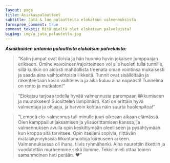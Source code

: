 ```yaml
---
layout: page
title: Asiakaspalautteet
subtitle: Jätä & lue palautteita elokatsun valmennuksista
formspree_comment: true
comment_teksti: Mitä mieltä olet elokatsun palveluista?
bigimg: img/a_jata_palautetta.jpg
---
```


***Asiakkaiden antamia palautteita elokatsun palveluista:***
> "Katin jumpat ovat iloisia ja hän huomio hyvin jokaisen jumppaajan erikseen. Omine vaivoineen/rajoitteineen voi siis huoleti tulla tunnille, sillä kunkin on aidosti mahdollista treenata oman vointinsa mukaisesti ja saada aina vaihtoehtoisia liikkeitä. Tunnit ovat sisällöltään ja rakenteeltaan kivan vaihtelevia ja aika kuluu aina nopeasti! Tunnelma on rento ja mutkaton!"

> "Elokatsu tarjoaa todella hyvää valmennusta parempaan liikkumiseen ja muutokseen! Suosittelen lämpimästi. Kati on erittäin hyvä valmentaja ja ohjaaja, ja harvoin kohtaa näin suurta huolenpitoa!"

> "Lempeä elo-valmennus tuli minulle juuri oikeaan aikaan elämässä. Olen kamppaillut jaksamisen ja ylisuorittamisen kanssa, ja valmennuksen avulla opin keskittymään oleelliseen ja pysähtymään kun kroppa sitä tarvitsee. Opin itselleni sopivia, riittävän matalakynnyksisiä liikuntamuotoja kiireuseen arkeen. Valmennuksessa oli ihana, tiivis ryhmähenki. Aina naurettiin itkettiin ja vuodatettiin murheemme sekä ilomme. Tekisi mieli ottaa toinen samanmoinen heti perään. ❤️"
